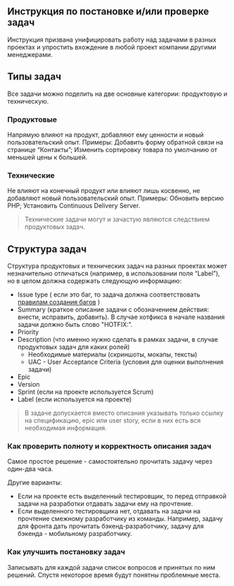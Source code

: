## Инструкция по постановке и/или проверке задач

Инструкция призвана унифицировать работу над задачами в разных проектах и упростить вхождение в любой проект компании другими менеджерами.

## Типы задач

Все задачи можно поделить на две основные категории: продуктовую и техническую.

### Продуктовые

Напрямую влияют на продукт, добавляют ему ценности и новый пользовательский опыт. 
Примеры: 
Добавить форму обратной связи на странице “Контакты”;
Изменить сортировку товара по умолчанию от меньшей цены к большей.

### Технические

Не влияют на конечный продукт или влияют лишь косвенно, не добавляют новый пользовательский опыт.
Примеры:
Обновить версию PHP;
Установить Continuous Delivery Server.

> Технические задачи могут и зачастую являются следствием продуктовых задач.

## Структура задач

Структура продуктовых и технических задач на разных проектах может незначительно отличаться (например, в использовании поля “Label”), но в целом должна содержать следующую информацию:

* Issue type ( если это баг, то задача должна соответствовать [правилам создания багов](../qa/how-to-create-a-bug.md) )
* Summary (краткое описание задачи с обозначением действия: внести, исправить, добавить). В случае хотфикса в начале названия задачи должно быть слово "HOTFIX:".
* Priority
* Description (что именно нужно сделать в рамках задачи, в случае продуктовых задач для каких ролей)
  * Необходимые материалы (скриншоты, мокапы, тексты)
  * UAC - User Acceptance Criteria (условия для оценки выполнения задачи)
* Epic
* Version
* Sprint (если на проекте используется Scrum)
* Label (если используется на проекте)

> В задаче допускается вместо описания указывать только ссылку на спецификацию, epic или user story, если в них есть вся необходимая информация.

### Как проверить полноту и корректность описания задач

Самое простое решение - самостоятельно прочитать задачу через один-два часа.

Другие варианты:
* Если на проекте есть выделенный тестировщик, то перед отправкой задачи на разработки отдавать задачи ему на прочтение.
* Если выделенного тестировщика нет, отдавать на задачи на прочтение смежному разработчику из команды. Например, задачу для фронта дать прочитать бэкенд-разработчику, задачу для бэкенда - мобильному разработчику.


### Как улучшить постановку задач

Записывать для каждой задачи список вопросов и принятых по ним решений. Спустя некоторое время будут понятны проблемные места.
